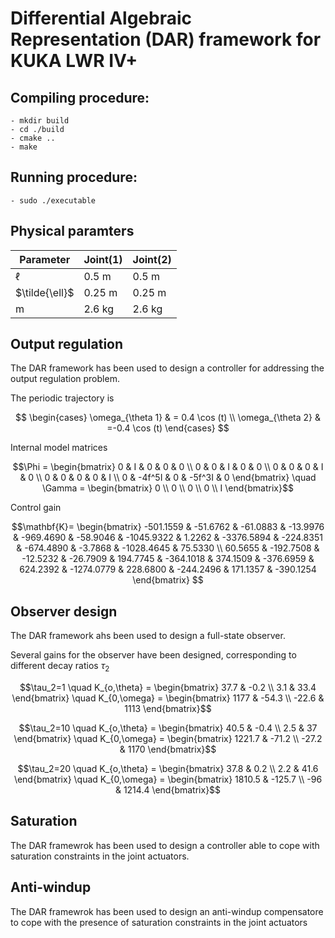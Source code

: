 # Differential Algebraic Representation (DAR) framework for KUKA LWR IV+

## Compiling procedure:
    - mkdir build
    - cd ./build
    - cmake ..
    - make

## Running procedure:
    - sudo ./executable

## Physical paramters

| Parameter        | Joint(1)       | Joint(2)       |
|------------------|----------------|----------------|
| $\ell$           | $0.5 \mathrm{~m}$ | $0.5 \mathrm{~m}$ |
| $\tilde{\ell}$   | $0.25 \mathrm{~m}$ | $0.25 \mathrm{~m}$ |
| $\mathrm{m}$     | $2.6 \mathrm{~kg}$ | $2.6 \mathrm{~kg}$ |


## Output regulation

The DAR framework has been used to design a controller for addressing the output regulation problem.

The periodic trajectory is

$$
\begin{cases}
\omega_{\theta 1} & = 0.4 \cos (t)  \\ 
\omega_{\theta 2} & =-0.4 \cos (t)
\end{cases}
$$

Internal model matrices

$$\Phi =
\begin{bmatrix}
    0 & I & 0 & 0 & 0 \\
    0 & 0 & I & 0 & 0 \\
    0 & 0 & 0 & I & 0 \\
    0 & 0 & 0 & 0 & I \\
    0 & -4f^5I & 0 & -5f^3I & 0
\end{bmatrix}
\quad
\Gamma =
\begin{bmatrix}
    0 \\ 0 \\ 0 \\ 0 \\ I
\end{bmatrix}$$

Control gain

$$\mathbf{K}=
\begin{bmatrix}
    -501.1559 & -51.6762 & -61.0883 & -13.9976 & -969.4690 & -58.9046 & -1045.9322 & 1.2262 & -3376.5894 & -224.8351 & -674.4890 & -3.7868 & -1028.4645 & 75.5330 \\
    60.5655 & -192.7508 & -12.5232 & -26.7909 & 194.7745 & -364.1018 & 374.1509 & -376.6959 & 624.2392 & -1274.0779 & 228.6800 & -244.2496 & 171.1357 & -390.1254
\end{bmatrix}
$$

## Observer design

The DAR framework ahs been used to design a full-state observer.

Several gains for the observer have been designed, corresponding to different decay ratios $\tau_2$

$$\tau_2=1 \quad K_{o,\theta} =
\begin{bmatrix}
37.7 & -0.2 \\
3.1 & 33.4
\end{bmatrix} \quad K_{0,\omega} =
\begin{bmatrix}
1177 & -54.3 \\
-22.6 & 1113
\end{bmatrix}$$

$$\tau_2=10 \quad K_{o,\theta} =
\begin{bmatrix}
40.5 & -0.4 \\
2.5 & 37
\end{bmatrix} \quad K_{0,\omega} =
\begin{bmatrix}
1221.7 & -71.2 \\
-27.2 & 1170
\end{bmatrix}$$

$$\tau_2=20 \quad K_{o,\theta} =
\begin{bmatrix}
37.8 & 0.2 \\
2.2 & 41.6
\end{bmatrix} \quad K_{0,\omega} =
\begin{bmatrix}
1810.5 & -125.7 \\
-96 & 1214.4
\end{bmatrix}$$

## Saturation 

The DAR framewrok has been used to design a controller able to cope with saturation constraints in the joint actuators.

## Anti-windup

The DAR framewrok has been used to design an anti-windup compensatore to cope with the presence of saturation constraints in the joint actuators

